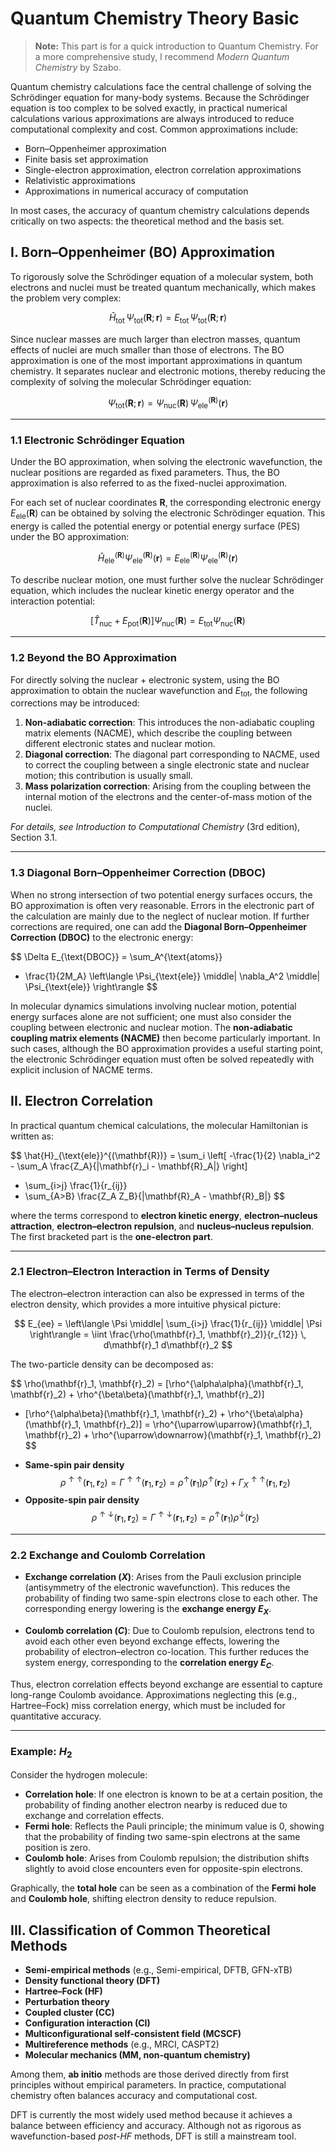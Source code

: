 # Quantum Chemistry Theory Basic

> **Note:** This part is for a quick introduction to Quantum Chemistry. For a more comprehensive study, I recommend *Modern Quantum Chemistry* by Szabo.

Quantum chemistry calculations face the central challenge of solving the Schrödinger equation for many-body systems. Because the Schrödinger equation is too complex to be solved exactly, in practical numerical calculations various approximations are always introduced to reduce computational complexity and cost. Common approximations include:

- Born–Oppenheimer approximation
- Finite basis set approximation
- Single-electron approximation, electron correlation approximations
- Relativistic approximations
- Approximations in numerical accuracy of computation

In most cases, the accuracy of quantum chemistry calculations depends critically on two aspects: the theoretical method and the basis set.

## I. Born–Oppenheimer (BO) Approximation  

To rigorously solve the Schrödinger equation of a molecular system, both electrons and nuclei must be treated quantum mechanically, which makes the problem very complex:  

$$
\hat{H}_{\text{tot}} \, \Psi_{\text{tot}}(\mathbf{R}; \mathbf{r}) 
= E_{\text{tot}} \, \Psi_{\text{tot}}(\mathbf{R}; \mathbf{r})
$$

Since nuclear masses are much larger than electron masses, quantum effects of nuclei are much smaller than those of electrons. The BO approximation is one of the most important approximations in quantum chemistry. It separates nuclear and electronic motions, thereby reducing the complexity of solving the molecular Schrödinger equation:  

$$
\Psi_{\text{tot}}(\mathbf{R}; \mathbf{r}) 
= \Psi_{\text{nuc}}(\mathbf{R}) \, \Psi_{\text{ele}}^{(\mathbf{R})}(\mathbf{r})
$$

---

### 1.1 Electronic Schrödinger Equation  

Under the BO approximation, when solving the electronic wavefunction, the nuclear positions are regarded as fixed parameters. Thus, the BO approximation is also referred to as the fixed-nuclei approximation.  

For each set of nuclear coordinates $\mathbf{R}$, the corresponding electronic energy $E_{\text{ele}}(\mathbf{R})$ can be obtained by solving the electronic Schrödinger equation. This energy is called the potential energy or potential energy surface (PES) under the BO approximation:  

$$
\hat{H}_{\text{ele}}^{(\mathbf{R})} \Psi_{\text{ele}}^{(\mathbf{R})}(\mathbf{r}) 
= E_{\text{ele}}^{(\mathbf{R})} \Psi_{\text{ele}}^{(\mathbf{R})}(\mathbf{r})
$$

To describe nuclear motion, one must further solve the nuclear Schrödinger equation, which includes the nuclear kinetic energy operator and the interaction potential:  

$$
\left[ \hat{T}_{\text{nuc}} + E_{\text{pot}}(\mathbf{R}) \right] 
\Psi_{\text{nuc}}(\mathbf{R}) 
= E_{\text{tot}} \Psi_{\text{nuc}}(\mathbf{R})
$$

---

### 1.2 Beyond the BO Approximation  

For directly solving the nuclear + electronic system, using the BO approximation to obtain the nuclear wavefunction and $E_{\text{tot}}$, the following corrections may be introduced:  

1. **Non-adiabatic correction**: This introduces the non-adiabatic coupling matrix elements (NACME), which describe the coupling between different electronic states and nuclear motion.  
2. **Diagonal correction**: The diagonal part corresponding to NACME, used to correct the coupling between a single electronic state and nuclear motion; this contribution is usually small.  
3. **Mass polarization correction**: Arising from the coupling between the internal motion of the electrons and the center-of-mass motion of the nuclei.  

*For details, see* *Introduction to Computational Chemistry* (3rd edition), Section 3.1.  

---

### 1.3 Diagonal Born–Oppenheimer Correction (DBOC)  

When no strong intersection of two potential energy surfaces occurs, the BO approximation is often very reasonable. Errors in the electronic part of the calculation are mainly due to the neglect of nuclear motion. If further corrections are required, one can add the **Diagonal Born–Oppenheimer Correction (DBOC)** to the electronic energy:  

$$
\Delta E_{\text{DBOC}} = 
\sum_A^{\text{atoms}} 
- \frac{1}{2M_A} 
\left\langle \Psi_{\text{ele}} \middle| \nabla_A^2 \middle| \Psi_{\text{ele}} \right\rangle
$$

In molecular dynamics simulations involving nuclear motion, potential energy surfaces alone are not sufficient; one must also consider the coupling between electronic and nuclear motion. The **non-adiabatic coupling matrix elements (NACME)** then become particularly important. In such cases, although the BO approximation provides a useful starting point, the electronic Schrödinger equation must often be solved repeatedly with explicit inclusion of NACME terms.  



## II. Electron Correlation  

In practical quantum chemical calculations, the molecular Hamiltonian is written as:  

$$
\hat{H}_{\text{ele}}^{(\mathbf{R})} 
= \sum_i \left[ -\frac{1}{2} \nabla_i^2 - \sum_A \frac{Z_A}{|\mathbf{r}_i - \mathbf{R}_A|} \right] 
+ \sum_{i>j} \frac{1}{r_{ij}} 
+ \sum_{A>B} \frac{Z_A Z_B}{|\mathbf{R}_A - \mathbf{R}_B|}
$$

where the terms correspond to **electron kinetic energy**, **electron–nucleus attraction**, **electron–electron repulsion**, and **nucleus–nucleus repulsion**. The first bracketed part is the **one-electron part**.  

---

### 2.1 Electron–Electron Interaction in Terms of Density  

The electron–electron interaction can also be expressed in terms of the electron density, which provides a more intuitive physical picture:  

$$
E_{ee} = \left\langle \Psi \middle| \sum_{i>j} \frac{1}{r_{ij}} \middle| \Psi \right\rangle 
= \iint \frac{\rho(\mathbf{r}_1, \mathbf{r}_2)}{r_{12}} \, d\mathbf{r}_1 d\mathbf{r}_2
$$

The two-particle density can be decomposed as:  

$$
\rho(\mathbf{r}_1, \mathbf{r}_2) = 
[\rho^{\alpha\alpha}(\mathbf{r}_1, \mathbf{r}_2) + \rho^{\beta\beta}(\mathbf{r}_1, \mathbf{r}_2)] 
+ [\rho^{\alpha\beta}(\mathbf{r}_1, \mathbf{r}_2) + \rho^{\beta\alpha}(\mathbf{r}_1, \mathbf{r}_2)]
= \rho^{\uparrow\uparrow}(\mathbf{r}_1, \mathbf{r}_2) + \rho^{\uparrow\downarrow}(\mathbf{r}_1, \mathbf{r}_2)
$$

- **Same-spin pair density**  
  $$
  \rho^{\uparrow\uparrow}(\mathbf{r}_1, \mathbf{r}_2) 
  = \Gamma^{\uparrow\uparrow}(\mathbf{r}_1, \mathbf{r}_2) 
  = \rho^{\uparrow}(\mathbf{r}_1) \rho^{\uparrow}(\mathbf{r}_2) + \Gamma_X^{\uparrow\uparrow}(\mathbf{r}_1, \mathbf{r}_2)
  $$
- **Opposite-spin pair density**  
  $$
  \rho^{\uparrow\downarrow}(\mathbf{r}_1, \mathbf{r}_2) 
  = \Gamma^{\uparrow\downarrow}(\mathbf{r}_1, \mathbf{r}_2) 
  = \rho^{\uparrow}(\mathbf{r}_1) \rho^{\downarrow}(\mathbf{r}_2)
  $$

---

### 2.2 Exchange and Coulomb Correlation  

- **Exchange correlation ($X$)**: Arises from the Pauli exclusion principle (antisymmetry of the electronic wavefunction). This reduces the probability of finding two same-spin electrons close to each other. The corresponding energy lowering is the **exchange energy $E_X$**.  

- **Coulomb correlation ($C$)**: Due to Coulomb repulsion, electrons tend to avoid each other even beyond exchange effects, lowering the probability of electron–electron co-location. This further reduces the system energy, corresponding to the **correlation energy $E_C$**.  

Thus, electron correlation effects beyond exchange are essential to capture long-range Coulomb avoidance. Approximations neglecting this (e.g., Hartree–Fock) miss correlation energy, which must be included for quantitative accuracy.  

---

### Example: $H_2$  

Consider the hydrogen molecule:  

- **Correlation hole**: If one electron is known to be at a certain position, the probability of finding another electron nearby is reduced due to exchange and correlation effects.  
- **Fermi hole**: Reflects the Pauli principle; the minimum value is 0, showing that the probability of finding two same-spin electrons at the same position is zero.  
- **Coulomb hole**: Arises from Coulomb repulsion; the distribution shifts slightly to avoid close encounters even for opposite-spin electrons.  

Graphically, the **total hole** can be seen as a combination of the **Fermi hole** and **Coulomb hole**, shifting electron density to reduce repulsion.  



## III. Classification of Common Theoretical Methods  

- **Semi-empirical methods** (e.g., Semi-empirical, DFTB, GFN-xTB)  
- **Density functional theory (DFT)**  
- **Hartree–Fock (HF)**  
- **Perturbation theory**  
- **Coupled cluster (CC)**  
- **Configuration interaction (CI)**  
- **Multiconfigurational self-consistent field (MCSCF)**  
- **Multireference methods** (e.g., MRCI, CASPT2)  
- **Molecular mechanics (MM, non-quantum chemistry)**  

Among them, **ab initio** methods are those derived directly from first principles without empirical parameters. In practice, computational chemistry often balances accuracy and computational cost.  

DFT is currently the most widely used method because it achieves a balance between efficiency and accuracy. Although not as rigorous as wavefunction-based *post-HF* methods, DFT is still a mainstream tool.  

### 